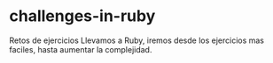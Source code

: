 # challenges-in-ruby
Retos de ejercicios Llevamos a Ruby, iremos desde los ejercicios mas faciles, hasta aumentar la complejidad. 
